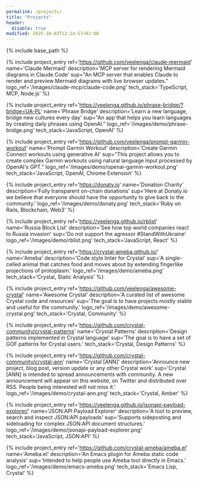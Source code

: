 ```yaml
---
permalink: /projects/
title: "Projects"
header:
  disable: true
modified: 2025-10-03T12:14:57+02:00
---
```


{% include base_path %}

{% include project_entry
  ref='https://github.com/veelenga/claude-mermaid'
  name='Claude Mermaid'
  description='MCP server for rendering Mermaid diagrams in Claude Code'
  sup="An MCP server that enables Claude to render and preview Mermaid diagrams with live browser updates."
  logo_ref='/images/claude-mcp/claude-code.png'
  tech_stack='TypeScript, MCP, Node.js'
%}

{% include project_entry
  ref='https://veelenga.github.io/phrase-bridge/?bridge=UA-PL'
  name='Phrase Bridge'
  description='Learn a new language, bridge new cultures every day'
  sup="An app that helps you learn languages by creating daily phrases using OpenAI."
  logo_ref='/images/demo/phrase-bridge.png'
  tech_stack='JavaScript, OpenAI'
%}

{% include project_entry
  ref='https://github.com/veelenga/prompt-garmin-workout'
  name='Prompt Garmin Workout'
  description='Create Garmin Connect workouts using generative AI'
  sup="This project allows you to create complex Garmin workouts using natural language input processed by OpenAI's GPT."
  logo_ref='/images/demo/openai-garmin-workout.png'
  tech_stack='JavaScript, OpenAI, Chrome Extension'
%}

{% include project_entry
  ref='https://donaty.io'
  name='Donation Charity'
  description='Fully transparent on-chain donations'
  sup='Here at Donaty.io we believe that everyone should have the opportunity to give back to the community.'
  logo_ref='/images/demo/donaty.png'
  tech_stack='Ruby on Rails, Blockchain, Web3'
%}

{% include project_entry
  ref='https://veelenga.github.io/rblist'
  name='Russia Block List'
  description='See how top world companies react to Russia invasion'
  sup='Do not support the agressor #StandWithUkraine'
  logo_ref='/images/demo/rblist.png'
  tech_stack='JavaScript, React'
%}

{% include project_entry
  ref='https://crystal-ameba.github.io/'
  name='Ameba'
  description='Code style linter for Crystal'
  sup='A single-celled animal that catches food and moves about by extending fingerlike projections of protoplasm.'
  logo_ref='/images/demo/ameba.png'
  tech_stack='Crystal, Static Analysis'
%}

{% include project_entry
  ref='https://github.com/veelenga/awesome-crystal'
  name='Awesome Crystal'
  description='A curated list of awesome Crystal code and resources'
  sup='The goal is to have projects mostly stable and useful for the community.'
  logo_ref='/images/demo/awesome-crystal.png'
  tech_stack='Crystal, Community'
%}

{% include project_entry
  ref='https://github.com/crystal-community/crystal-patterns'
  name='Crystal Patterns'
  description='Design patterns implemented in Crystal language'
  sup='The goal is to have a set of GOF patterns for Crystal users.'
  tech_stack='Crystal, Design Patterns'
%}

{% include project_entry
  ref='https://github.com/crystal-community/crystal-ann'
  name='Crystal [ANN]'
  description='Announce new project, blog post, version update or any other Crystal work'
  sup='Crystal [ANN] is intended to spread announcements with community. A new announcement will appear on this website, on Twitter and distributed over RSS. People being interested will not miss it.'
  logo_ref='/images/demo/crystal-ann.png'
  tech_stack='Crystal, Amber'
%}

{% include project_entry
  ref='https://veelenga.github.io/jsonapi-payload-explorer/'
  name='JSON:API Payload Explorer'
  description='A tool to preview, search and inspect JSON:API payloads'
  sup='Supports sideposting and sideloading for complex JSON:API document structures.'
  logo_ref='/images/demo/jsonapi-payload-explorer.png'
  tech_stack='JavaScript, JSON:API'
%}

{% include project_entry
  ref='https://github.com/crystal-ameba/ameba.el'
  name='Ameba.el'
  description='An Emacs plugin for Ameba static code analysis'
  sup='Intended to help people use Ameba tool directly in Emacs.'
  logo_ref='/images/demo/emacs-ameba.png'
  tech_stack='Emacs Lisp, Crystal'
%}
